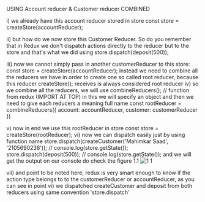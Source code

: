 USING Account reducer & Customer reducer COMBINED

i) we already have this account reducer stored in store
const store = createStore(accountReducer);

ii) but how do we now store this Customer Reducer.
So do you remember that in Redux we don't dispatch actions
directly to the reducer but to the store and that's what we did using
store.dispatch(deposit(500));

iii) now we cannot simply pass in another customerReducer to this store:
const store = createStore(accountReducer);
instead we need to combine all the reducers we have in
order to create one so called root reducer, because this reducer
createStore();
receives is always considered root reducer
iv) so we combine all the reducers, we will use
combineReducers(); // function from redux (IMPORT AT TOP)
in this we will specify an object and then we need to give
each reducers a meaning full name
const rootReducer = combineReducers({ account: accountReducer, customer: customerReducer })

v) now in end we use this rootReducer in store
const store = createStore(rootReducer);
vi) now we can dispatch easily just by using function name
store.dispatch(createCustomer('Mahimkar Saad', '2105690238')); // console.log(store.getState());
store.dispatch(deposit(500)); // console.log(store.getState());
and we will get the output on our console do check the figure 1.1
![1 1](https://github.com/SaadMahi/71-Redux-Intro/assets/117567622/2f548155-e975-4676-b51b-253945ee9042)

vii) and point to be noted here, redux is very smart enough to know if the action type belongs to
to the customerReducer or accountReducer, as you can see in point vi) we dispatched
createCustomer and deposit from both reducers using same convention 'store.dispatch'
